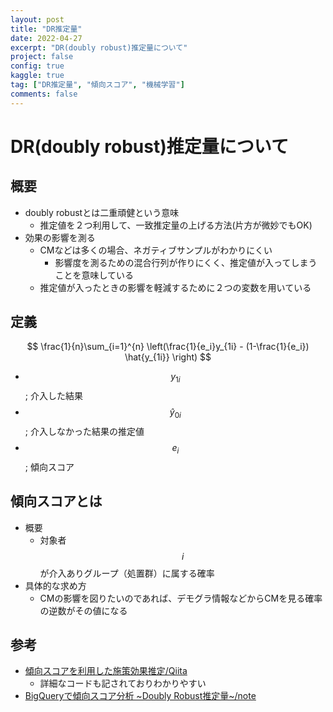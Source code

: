 ```yaml
---
layout: post
title: "DR推定量"
date: 2022-04-27
excerpt: "DR(doubly robust)推定量について"
project: false
config: true
kaggle: true
tag: ["DR推定量", "傾向スコア", "機械学習"]
comments: false
---
```


# DR(doubly robust)推定量について

## 概要
 - doubly robustとは二重頑健という意味
   - 推定値を２つ利用して、一致推定量の上げる方法(片方が微妙でもOK)
 - 効果の影響を測る 
   - CMなどは多くの場合、ネガティブサンプルがわかりにくい
     - 影響度を測るための混合行列が作りにくく、推定値が入ってしまうことを意味している
   - 推定値が入ったときの影響を軽減するために２つの変数を用いている　

## 定義

$$
\frac{1}{n}\sum_{i=1}^{n} \left(\frac{1}{e_i}y_{1i} - (1-\frac{1}{e_i}) \hat{y_{1i}} \right)
$$

 - $$y_{1i}$$; 介入した結果
 - $$\hat{y}_{0i}$$; 介入しなかった結果の推定値
 - $$e_i$$; 傾向スコア

## 傾向スコアとは
 - 概要
   - 対象者$$i$$が介入ありグループ（処置群）に属する確率
 - 具体的な求め方
   - CMの影響を図りたいのであれば、デモグラ情報などからCMを見る確率の逆数がその値になる

## 参考
 - [傾向スコアを利用した施策効果推定/Qiita](https://qiita.com/0NE_shoT_/items/286a99d66cf6d3aaccf0)
   - 詳細なコードも記されておりわかりやすい
 - [BigQueryで傾向スコア分析 ~Doubly Robust推定量~/note](https://note.com/dd_techblog/n/n0861e64acad9)

